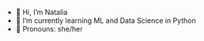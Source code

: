 - 👋 Hi, I’m Natalia
- 🌱 I’m currently learning ML and Data Science in Python
- 💞️ Pronouns: she/her

<!---
nkwiecienn/nkwiecienn is a ✨ special ✨ repository because its `README.md` (this file) appears on your GitHub profile.
You can click the Preview link to take a look at your changes.
--->
